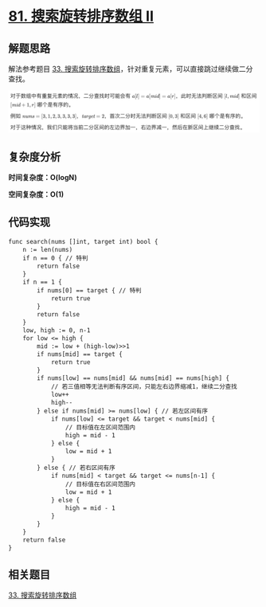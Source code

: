 # [81. 搜索旋转排序数组 II](https://leetcode-cn.com/problems/search-in-rotated-sorted-array-ii/)

## 解题思路

解法参考题目 [33. 搜索旋转排序数组](https://github.com/WTongStudio/LeetCode/blob/master/算法/二分法/33.%20搜索旋转排序数组.md)，针对重复元素，可以直接跳过继续做二分查找。

![213F58C0-4F53-4FFF-A7C4-47F8D649700A](images/213F58C0-4F53-4FFF-A7C4-47F8D649700A.png)

## 复杂度分析

**时间复杂度：O(logN)**

**空间复杂度：O(1)** 

## 代码实现

```golang
func search(nums []int, target int) bool {
	n := len(nums)
	if n == 0 { // 特判
		return false
	}
	if n == 1 {
		if nums[0] == target { // 特判
			return true
		}
		return false
	}
	low, high := 0, n-1
	for low <= high {
		mid := low + (high-low)>>1
		if nums[mid] == target {
			return true
		}
		if nums[low] == nums[mid] && nums[mid] == nums[high] {
			// 若三值相等无法判断有序区间，只能左右边界缩减1，继续二分查找
			low++
			high--
		} else if nums[mid] >= nums[low] { // 若左区间有序
			if nums[low] <= target && target < nums[mid] {
				// 目标值在左区间范围内
				high = mid - 1
			} else {
				low = mid + 1
			}
		} else { // 若右区间有序
			if nums[mid] < target && target <= nums[n-1] {
				// 目标值在右区间范围内
				low = mid + 1
			} else {
				high = mid - 1
			}
		}
	}
	return false
}
```

## 相关题目

[33. 搜索旋转排序数组](https://github.com/WTongStudio/LeetCode/blob/master/算法/二分法/33.%20搜索旋转排序数组.md)